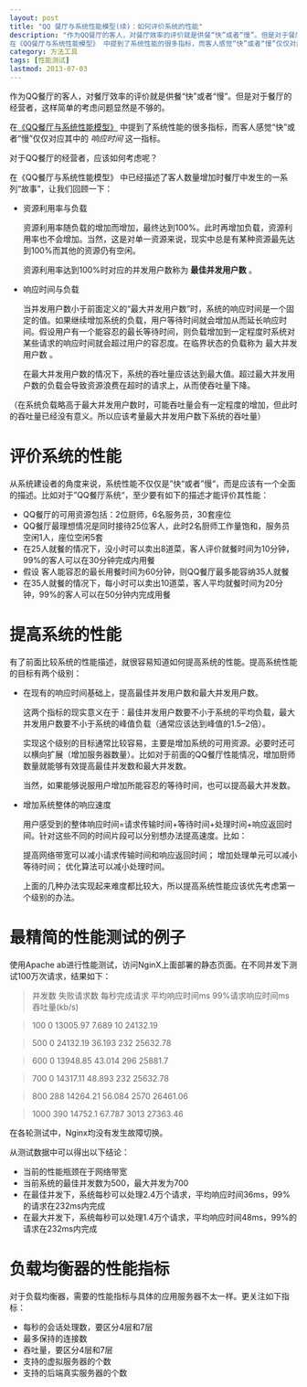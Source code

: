 ```yaml
---
layout: post
title: "QQ 餐厅与系统性能模型(续)：如何评价系统的性能"
description: "作为QQ餐厅的客人，对餐厅效率的评价就是供餐“快”或者“慢”。但是对于餐厅的经营者，这样简单的考虑问题显然是不够的。
在《QQ餐厅与系统性能模型》 中提到了系统性能的很多指标，而客人感觉“快”或者“慢”仅仅对应其中的 响应时间 这一指标。本文讨论如何全面评价一个系统的性能"
category: 方法工具
tags: [性能测试]
lastmod: 2013-07-03
---
```




作为QQ餐厅的客人，对餐厅效率的评价就是供餐“快”或者“慢”。但是对于餐厅的经营者，这样简单的考虑问题显然是不够的。

在[《QQ餐厅与系统性能模型》](/2012/10/23/whats_performance.html) 中提到了系统性能的很多指标，而客人感觉“快”或者“慢”仅仅对应其中的 *响应时间* 这一指标。

对于QQ餐厅的经营者，应该如何考虑呢？



在《QQ餐厅与系统性能模型》 中已经描述了客人数量增加时餐厅中发生的一系列“故事”，让我们回顾一下：

- 资源利用率与负载

  资源利用率随负载的增加而增加，最终达到100%。此时再增加负载，资源利用率也不会增加。当然，这是对单一资源来说，现实中总是有某种资源最先达到100%而其他的资源仍有空闲。

  资源利用率达到100%时对应的并发用户数称为 **最佳并发用户数** 。

- 响应时间与负载

  当并发用户数小于前面定义的“最大并发用户数”时，系统的响应时间是一个固定的值。如果继续增加系统的负载，用户等待时间就会增加从而延长响应时 间。假设用户有一个能容忍的最长等待时间，则负载增加到一定程度时系统对某些请求的响应时间就会超过用户的容忍度。在临界状态的负载称为 最大并发用户数 。

  在最大并发用户数的情况下，系统的吞吐量应该达到最大值。超过最大并发用户数的负载会导致资源浪费在超时的请求上，从而使吞吐量下降。

（在系统负载略高于最大并发用户数时，可能吞吐量会有一定程度的增加，但此时的吞吐量已经没有意义。所以应该考量最大并发用户数下系统的吞吐量）


# 评价系统的性能

从系统建设者的角度来说，系统性能不仅仅是”快“或者”慢“，而是应该有一个全面的描述。比如对于”QQ餐厅系统“，至少要有如下的描述才能评价其性能：

- QQ餐厅的可用资源包括：2位厨师，6名服务员，30套座位
- QQ餐厅最理想情况是同时接待25位客人，此时2名厨师工作量饱和，服务员空闲1人，座位空闲5套
- 在25人就餐的情况下，没小时可以卖出8道菜，客人评价就餐时间为10分钟，99%的客人可以在30分钟完成内用餐
- 假设 客人能容忍的最长用餐时间为60分钟，则QQ餐厅最多能容纳35人就餐
- 在35人就餐的情况下，每小时可以卖出10道菜，客人平均就餐时间为20分钟，99%的客人可以在50分钟内完成用餐



# 提高系统的性能

有了前面比较系统的性能描述，就很容易知道如何提高系统的性能。提高系统性能的目标有两个级别：

- 在现有的响应时间基础上，提高最佳并发用户数和最大并发用户数。

  这两个指标的现实意义在于：最佳并发用户数要不小于系统的平均负载，最大并发用户数要不小于系统的峰值负载（通常应该达到峰值的1.5–2倍）。

  实现这个级别的目标通常比较容易，主要是增加系统的可用资源。必要时还可以横向扩展（增加服务器数量）。比如对于前面的QQ餐厅性能情况，增加厨师数量就能够有效提高最佳并发数和最大并发数。

  当然，如果能够说服用户增加所能容忍的等待时间，也可以提高最大并发数。

- 增加系统整体的响应速度

  用户感受到的整体响应时间=请求传输时间+等待时间+处理时间+响应返回时间。针对这些不同的时间片段可以分别想办法提高速度。比如：

  提高网络带宽可以减小请求传输时间和响应返回时间； 增加处理单元可以减小等待时间； 优化算法可以减小处理时间。

  上面的几种办法实现起来难度都比较大，所以提高系统性能应该优先考虑第一个级别的办法。


# 最精简的性能测试的例子

使用Apache ab进行性能测试，访问NginX上面部署的静态页面。在不同并发下测试100万次请求，结果如下：

> 并发数 失败请求数 每秒完成请求  平均响应时间ms  99%请求响应时间ms 吞吐量(kb/s)

> 100 0 13005.97  7.689 10  24132.19

> 500 0 24132.19  36.193  232 25632.78

> 600 0 13948.85  43.014  296 25881.7

> 700 0 14317.11  48.893  232 25632.78

> 800 288 14264.21  56.084  2570  26461.06

> 1000  390 14752.1 67.787  3013  27363.46

在各轮测试中，Nginx均没有发生故障切换。

从测试数据中可以得出以下结论：

- 当前的性能瓶颈在于网络带宽
- 当前系统的最佳并发数为500，最大并发为700
- 在最佳并发下，系统每秒可以处理2.4万个请求，平均响应时间36ms，99%的请求在232ms内完成
- 在最大并发下，系统每秒可以处理1.4万个请求，平均响应时间48ms，99%的请求在232ms内完成


# 负载均衡器的性能指标

对于负载均衡器，需要的性能指标与具体的应用服务器不太一样。更关注如下指标：

- 每秒的会话处理数，要区分4层和7层
- 最多保持的连接数
- 吞吐量，要区分4层和7层
- 支持的虚拟服务器的个数
- 支持的后端真实服务器的个数

